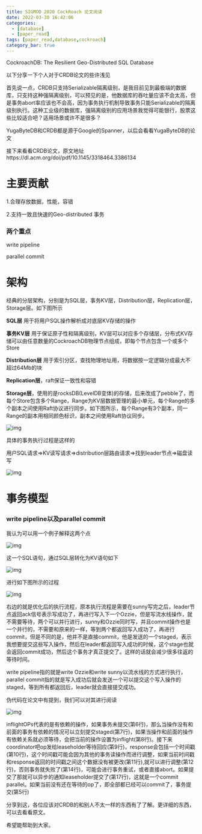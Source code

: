 ```yaml
---
title: SIGMOD 2020 CockRoach 论文阅读
date: 2022-03-30 16:42:06
categories: 
  - [database]
  - [paper_read]
tags: [paper_read,database,cockroach]
category_bar: true
---
```


CockroachDB: The Resilient Geo-Distributed SQL Database

以下分享一下个人对于CRDB论文的些许浅见

首先说一点，CRDB只支持Serializable隔离级别，是我目前见到最极端的数据库，只支持这种强隔离级别，可以预见的是，他数据库的吞吐量应该不会太高，但是事务abort率应该也不会高，因为事务执行机制导致事务只能Serializable的隔离级别执行。这种工业级的数据库，强隔离级别的应用场景我觉得可能银行，股票这些比较适合吧？适用场景或许不是很多？

YugaByteDB和CRDB都是源于Google的Spanner，以后会看看YugaByteDB的论文

接下来看看CRDB论文，原文地址https://dl.acm.org/doi/pdf/10.1145/3318464.3386134

# 主要贡献

1.合理存放数据，性能，容错

2.支持一致且快速的Geo-distributed 事务

### 两个重点

write pipeline

parallel commit

# 架构

经典的分层架构，分别是为SQL层，事务KV层，Distribution层，Replication层，Storage层。如下图所示

**SQL层** 用于将用户SQL操作解析成对底层KV存储的操作

**事务KV层** 用于保证原子性和隔离级别，KV层可以对应多个存储层，分布式KV存储可以由任意数量的CockroachDB物理节点组成，即每个节点包含一个或多个Store

**Distribution层** 用于索引分区，查找物理地址用，将数据按一定逻辑分成最大不超过64Mb的块

**Replication层**，raft保证一致性和容错

**Storage层**，使用的是rocksDB(LevelDB变体)的存储，后来改成了pebble了，而每个Store包含多个Range，Range为KV层数据管理的最小单元，每个Range的多个副本之间使用Raft协议进行同步。如下图所示，每个Range有3个副本，同一Range的副本用相同颜色标识，副本之间使用Raft协议同步。

![img](cockroach/1.png)



具体的事务执行过程是这样的

用户SQL请求=>KV读写请求=>distribution层路由请求=>找到leader节点=>磁盘读写

![img](cockroach/2.png)





# 事务模型

### write pipeline以及parallel commit

我认为可以用一个例子解释这两个点

![img](cockroach/5.png)

这一个SQL语句，通过SQL层转化为KV语句如下 

![img](cockroach/6.png)

进行如下图所示的过程

![img](cockroach/4.png)



右边的就是优化后的执行流程，原本执行流程是需要在sunny写完之后，leader节点返回ack信号表示写成功了，再进行写入下一个Ozzie，但是写流水线操作，就不需要等待，两个可以并行进行，sunny和Ozzie同时写，并且commit操作也是一个并行的，不需要和原来的一样，等到两个都返回写入成功了，再进行commit，但是不同的是，他并不是直接commit，他是发送的一个staged，表示我想要提交这些写入操作，然后在leader都返回写入成功的时候，这个stage也就会返回commit成功，然后这个事务才真正提交了。这样的话就会减少很多往返的等待时间。

write pipeline指的就是write Ozzie和write sunny以流水线的方式进行执行，parallel commit指的就是写入成功后就会发送一个可以提交这个写入操作的staged，等到所有都返回后，leader就会直接提交成功。

伪代码在论文中有提到，我们可以对其进行阅读

![img](cockroach/3.png)

inflightOPs代表的是有依赖的操作，如果事务未提交(第6行)，那么当操作没有和前面的事务有依赖的情况可以立刻提交staged(第7行)，如果当操作和前面的操作有依赖关系就必须等待，会把当前的操作设置为inflight(第8行)。接下来coordinator吧op发给leaseholder等待回应(第9行)，response会包括一个时间戳(第10行)，这个时间戳可能会因为其他的事务读操作而进行调整，如果当前时间戳和response返回的时间戳之间这个数据没有被更改(第11行),就可以进行调整(第12行)，否则事务就失败了(第14行)，可能会进行事务重试，或者直接abort。如果提交了那就可以异步的通知leaseholder提交了(第17行)，这就是一个commit parallel。如果当前没有还在等待的op了，即全部都已经可以commit了，事务提交(第5行)



分享到这，各位应该对CRDB的和别人不太一样的东西有了了解。更详细的东西，可以去看看原文。

希望能帮助到大家。

